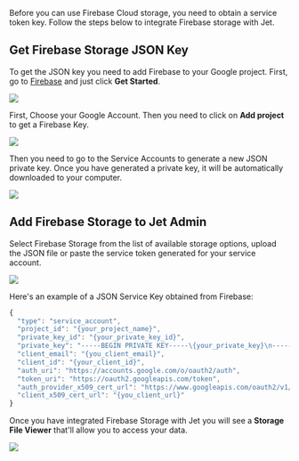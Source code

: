 [comment]: # ($page_title=Firebase Cloud Storage)

Before you can use Firebase Cloud storage, you need to obtain a service token key. Follow the steps below to integrate Firebase storage with Jet.‌

## Get Firebase Storage JSON Key <a id="1-get-firebase-key"></a>

To get the JSON key you need to add Firebase to your Google project. First, go to [Firebase](https://firebase.google.com/) and just click **Get Started**.

![](https://gblobscdn.gitbook.com/assets%2F-LQ08RFAKZvFADEiXKFy%2F-MWPTvbPDMAbsJaFXHMo%2F-MWPyFl0b8QAl1KwF_q6%2Fimage.png?alt=media&token=d7b1c8d9-56b6-4f9b-a605-fd1141291f2e)

First, Choose your Google Account. Then you need to click on **Add project** to get a Firebase Key.​

![](https://gblobscdn.gitbook.com/assets%2F-LQ08RFAKZvFADEiXKFy%2F-MWPTvbPDMAbsJaFXHMo%2F-MWQ0vloTcTeL4flpQOY%2FGIF.gif?alt=media&token=abd07498-645b-4f37-9d48-be907cd13ff7)

Then you need to go to the Service Accounts to generate a new JSON private key. Once you have generated a private key, it will be automatically downloaded to your computer.​

![](https://gblobscdn.gitbook.com/assets%2F-LQ08RFAKZvFADEiXKFy%2F-MWPTvbPDMAbsJaFXHMo%2F-MWQ1D2ZGO04wQFTIFb3%2FGIF%20%281%29.gif?alt=media&token=ac75c780-fb03-4189-bd46-3cb85bde0770)

## Add Firebase Storage to Jet Admin <a id="2-add-firebase-to-jet-admin"></a>

Select Firebase Storage from the list of available storage options, upload the JSON file or paste the service token generated for your service account.

![](https://gblobscdn.gitbook.com/assets%2F-LQ08RFAKZvFADEiXKFy%2F-MWPTvbPDMAbsJaFXHMo%2F-MWQ2BK8D9ktvP9t8p0Z%2Fimage.png?alt=media&token=1693bead-ba2f-432f-a725-0a5d3e8522c7)

Here's an example of a JSON Service Key obtained from Firebase:

```javascript
{
  "type": "service_account",
  "project_id": "{your_project_name}",
  "private_key_id": "{your_private_key_id}",
  "private_key": "-----BEGIN PRIVATE KEY-----\{your_private_key}\n-----END PRIVATE KEY-----\n",
  "client_email": "{you_client_email}",
  "client_id": "{your_client_id}",
  "auth_uri": "https://accounts.google.com/o/oauth2/auth",
  "token_uri": "https://oauth2.googleapis.com/token",
  "auth_provider_x509_cert_url": "https://www.googleapis.com/oauth2/v1/certs",
  "client_x509_cert_url": "{you_client_url}"
}
```

Once you have integrated Firebase Storage with Jet you will see a **Storage File Viewer** that'll allow you to access your data.

![](https://gblobscdn.gitbook.com/assets%2F-LQ08RFAKZvFADEiXKFy%2F-MWPTvbPDMAbsJaFXHMo%2F-MWQ79trxLw_279zMgCa%2FGIF213.gif?alt=media&token=e5fd4cd9-f09d-4bde-b9b8-4b2adc649c59)

